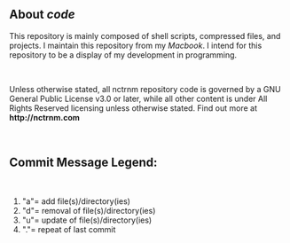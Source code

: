 <!DOCTYPE html>
<html>
<head>
<meta charset="UTF-8"> 
<meta name="author" content="Matthew McGilvery">  
<meta name="author2" content="Nctrnm"> 
<meta name="title" content="Nctrnm Code Repository">
<meta name="description" content="This is a code repository of scripts and programs that help me manage my business and personal lives.">
<meta name="keywords" content="nctrnm, nctrnmfm, nctrn, shlohmo, electronica, downtempo, idm music"
<meta name="keywords" content="Bash, Android, Github, HTML, Shell, Termux, Nctrnm, Shell Scripting, free music archive, Nctrnmfm, np, newmusic, electronica 2021, four tet, aphex twin">
<meta name="robots" content="index, follow">
<meta http-equiv="Content-Type" content="text/html; charset=utf-8">
<meta name="language" content="English">
<meta name="revisit-after" content="1 days">
<meta name="author" content="Matthew McGilvery DBA Nctrnm">

<body>
  <h2>About<em><strong> code</em></strong></h2>
<p>This repository is mainly composed of shell scripts, compressed files, and projects. 
I maintain this repository from my <i>Macbook</i>. I intend for this repository to be a display of my development in programming.</p> 
<BR>
<p>Unless otherwise stated, all nctrnm repository code is governed by a GNU General Public License v3.0 or later, while all other content is under All Rights Reserved licensing unless otherwise stated. 
Find out more at <strong>http://nctrnm.com</strong>

</p>
<BR>
<h2> Commit Message Legend: </h2>
 <BR>
 <ol>
<li>"a"= add file(s)/directory(ies)</li>
<li>"d"= removal of file(s)/directory(ies)</li>
<li>"u"= update of file(s)/directory(ies)</li>
<li>"."= repeat of last commit</li>
 </ol>
 </body>
</head>
</html>
